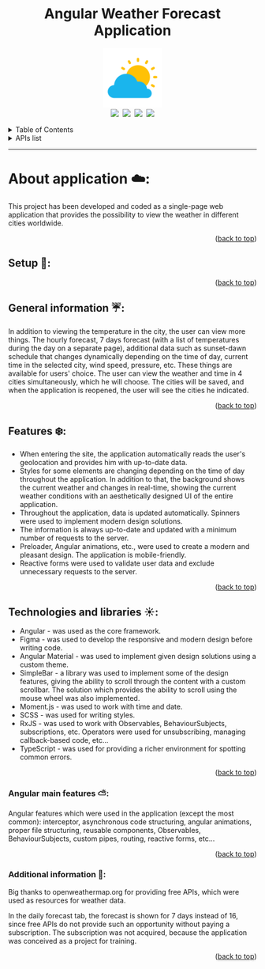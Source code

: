 <h1 align="center" id="readme-top">Angular Weather Forecast Application</h1>

<p align="center">
  <img src="src/assets/images/other/readme-icon.png" alt="angular-logo" width="120px" height="120px"/>
  <br>
  <a href="https://angular.io/"><img src="https://img.shields.io/badge/Angular%20CLI-v.12.2.14-red.svg"/></a>&nbsp;
  <a href="https://nodejs.org/en"><img src="https://img.shields.io/badge/Node-v.14.17.2-brightgreen.svg"/></a>&nbsp;
  <a href="https://www.npmjs.com/package/npm"><img src="https://img.shields.io/badge/npm-v.6.14.13-green.svg"/></a>&nbsp;
  <a href="https://momentjs.com"><img src="https://img.shields.io/badge/Moment.js-v.2.29.1-orange.svg"/></a>
  <br>
</p>

<details>
  <summary>Table of Contents</summary>
  <ol>
    <li><a href="#about-application">About application</a></li>
    <li><a href="#setup">Setup</a></li>
    <li><a href="#general-information">General information</a></li>
    <li><a href="#features">Features</a></li>
    <li><a href="#technologies-and-libraries">Technologies and libraries</a></li>
    <li><a href="#angular-main-features">Angular main features</a></li>
    <li><a href="#additional-information">Additional information</a></li>
  </ol>
</details>

<details>
  <summary>APIs list</summary>
  <ol>
    <li><a href="https://openweathermap.org">Open weather map</a></li>
    <li><a href="https://geolocation-db.com">Geolocation DB</a></li>
    <li><a href="https://ipinfo.io">IP info</a></li>
  </ol>
</details>

<hr>

<h1 id="about-application">About application ☁️:</h1>

This project has been developed and coded as a single-page web application that provides the possibility to view the weather in different cities worldwide.

<p align="right">(<a href="#readme-top">back to top</a>)</p>


<h2 id="setup">Setup 🔧:</h2>

<p align="right">(<a href="#readme-top">back to top</a>)</p>


<h2 id="general-information">General information ☔:</h2>

In addition to viewing the temperature in the city, the user can view more things. The hourly forecast, 7 days forecast (with a list of temperatures during the day on a separate page), additional data such as sunset-dawn schedule that changes dynamically depending on the time of day, current time in the selected city, wind speed, pressure, etc. These things are available for users' choice.
The user can view the weather and time in 4 cities simultaneously, which he will choose. The cities will be saved, and when the application is reopened, the user will see the cities he indicated.

<p align="right">(<a href="#readme-top">back to top</a>)</p>


<h2 id="features">Features ❄️:</h2>

* When entering the site, the application automatically reads the user's geolocation and provides him with up-to-date data.
* Styles for some elements are changing depending on the time of day throughout the application. In addition to that, the background shows the current weather and changes in real-time, showing the current weather conditions with an aesthetically designed UI of the entire application.
* Throughout the application, data is updated automatically. Spinners were used to implement modern design solutions. 
* The information is always up-to-date and updated with a minimum number of requests to the server.
* Preloader, Angular animations, etc., were used to create a modern and pleasant design. The application is mobile-friendly.
* Reactive forms were used to validate user data and exclude unnecessary requests to the server.

<p align="right">(<a href="#readme-top">back to top</a>)</p>


<h2 id="technologies-and-libraries">Technologies and libraries ☀️:</h2>

* Angular - was used as the core framework.
* Figma - was used to develop the responsive and modern design before writing code.
* Angular Material - was used to implement given design solutions using a custom theme.
* SimpleBar - a library was used to implement some of the design features, giving the ability to scroll through the content with a custom scrollbar. The solution which provides the ability to scroll using the mouse wheel was also implemented.
* Moment.js - was used to work with time and date.
* SCSS - was used for writing styles.
* RxJS - was used to work with Observables, BehaviourSubjects, subscriptions, etc. Operators were used for unsubscribing, managing callback-based code, etc...
* TypeScript - was used for providing a richer environment for spotting common errors.

<p align="right">(<a href="#readme-top">back to top</a>)</p>


<h3 id="angular-main-features">Angular main features ⛅:</h3>

Angular features which were used in the application (except the most common): interceptor, asynchronous code structuring, angular animations, proper file structuring, reusable components, Observables, BehaviourSubjects, custom pipes, routing, reactive forms, etc...

<p align="right">(<a href="#readme-top">back to top</a>)</p>


<h3 id="additional-information">Additional information 🌛:</h3>

Big thanks to openweathermap.org for providing free APIs, which were used as resources for weather data.

In the daily forecast tab, the forecast is shown for 7 days instead of 16, since free APIs do not provide such an opportunity without paying a subscription. 
The subscription was not acquired, because the application was conceived as a project for training.

<p align="right">(<a href="#readme-top">back to top</a>)</p>
